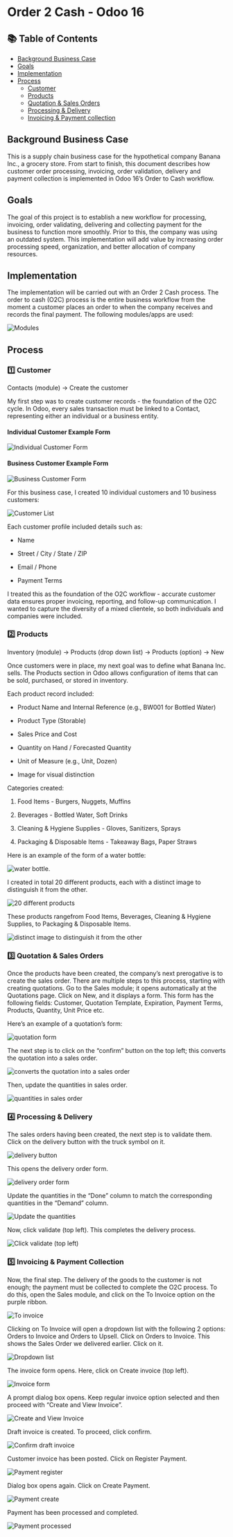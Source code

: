 # Order 2 Cash - Odoo 16

<!-- It's common to insert a short (1-2 sentence) summary of the project here -->

## 📚 Table of Contents

- [Background Business Case](#background-business-case)
- [Goals](#goals)
- [Implementation](#implementation)
- [Process](#process)
  - [Customer](#1️⃣-customer)
  - [Products](#2️⃣-products)
  - [Quotation & Sales Orders](#3️⃣-quotation--sales-orders)
  - [Processing & Delivery](#4️⃣-processing--delivery)
  - [Invoicing & Payment collection](#5️⃣-invoicing-&-payment-collection)

## Background Business Case

This is a supply chain business case for the hypothetical company Banana Inc., a grocery store. From start to finish, this document describes how customer order processing, invoicing, order validation, delivery and payment collection is implemented in Odoo 16’s Order to Cash workflow.

## Goals

The goal of this project is to establish a new workflow for processing, invoicing, order validating, delivering and collecting payment for the business to function more smoothly. Prior to this, the company was using an outdated system. This implementation will add value by increasing order processing speed, organization, and better allocation of company resources.

## Implementation

The implementation will be carried out with an Order 2 Cash process. The order to cash (O2C) process is the entire business workflow from the moment a customer places an order to when the company receives and records the final payment. The following modules/apps are used:

![Modules](./Screenshots/Modules.png "Modules")

## Process

### 1️⃣ Customer

Contacts (module) → Create the customer

My first step was to create customer records - the foundation of the O2C cycle. In Odoo, every sales transaction must be linked to a Contact, representing either an individual or a business entity.

#### Individual Customer Example Form

![Individual Customer Form](./Screenshots/Individual_customer.png "Individual Customer Form")

#### Business Customer Example Form

![Business Customer Form](./Screenshots/Business_customer.png "Business Customer Form")

For this business case, I created 10 individual customers and 10 business customers:

![Customer List](./Screenshots/Customer_list.png "Customer List")

Each customer profile included details such as:

- Name

- Street / City / State / ZIP

- Email / Phone

- Payment Terms

I treated this as the foundation of the O2C workflow - accurate customer data ensures proper invoicing, reporting, and follow-up communication. I wanted to capture the diversity of a mixed clientele, so both individuals and companies were included.

### 2️⃣ Products

Inventory (module) → Products (drop down list) → Products (option) → New

Once customers were in place, my next goal was to define what Banana Inc. sells. The Products section in Odoo allows configuration of items that can be sold, purchased, or stored in inventory.

Each product record included:

- Product Name and Internal Reference (e.g., BW001 for Bottled Water)

- Product Type (Storable)

- Sales Price and Cost

- Quantity on Hand / Forecasted Quantity

- Unit of Measure (e.g., Unit, Dozen)

- Image for visual distinction

Categories created:

1. Food Items - Burgers, Nuggets, Muffins

2. Beverages - Bottled Water, Soft Drinks

3. Cleaning & Hygiene Supplies - Gloves, Sanitizers, Sprays

4. Packaging & Disposable Items - Takeaway Bags, Paper Straws

Here is an example of the form of a water bottle:

![water bottle](./Screenshots/Bottled_Water.png "Bottled Water").

I created in total 20 different products, each with a distinct image to distinguish it from the other. 

![20 different products](./Screenshots/Products_list.png "Products List")

These products rangefrom Food Items, Beverages, Cleaning & Hygiene Supplies, to Packaging & Disposable Items.

![distinct image to distinguish it from the other](./Screenshots/Products_list_images.png "Products List Images")

### 3️⃣ Quotation & Sales Orders

Once the products have been created, the company’s next prerogative is to create the sales order. There are multiple steps to this process, starting with creating quotations. Go to the Sales module; it opens automatically at the Quotations page. Click on New, and it displays a form. This form has the following fields: Customer, Quotation Template, Expiration, Payment Terms, Products, Quantity, Unit Price etc.

Here’s an example of a quotation’s form:

![quotation form](./Screenshots/Quotation_form.png "Quotation Form")

The next step is to click on the “confirm” button on the top left; this converts the quotation into a sales order.

![converts the quotation into a sales order](./Screenshots/Sales_order_form.png)

Then, update the quantities in sales order.

![quantities in sales order](./Screenshots/SO_form_quantity_updated.png)

### 4️⃣ Processing & Delivery

The sales orders having been created, the next step is to validate them. Click on the delivery button with the truck symbol on it.

![delivery button](./Screenshots/Delivery_symbol.png)

This opens the delivery order form.

![delivery order form](./Screenshots/Delivery_order_form.png)

Update the quantities in the “Done” column to match the corresponding quantities in the “Demand” column.

![Update the quantities](./Screenshots/Delivery_quantity.png)

Now, click validate (top left). This completes the delivery process.

![Click validate (top left)](./Screenshots/Delivery_validate.png)

### 5️⃣ Invoicing & Payment Collection

Now, the final step. The delivery of the goods to the customer is not enough; the payment must be collected to complete the O2C process. 
To do this, open the Sales module, and click on the To Invoice option on the purple ribbon.

![To invoice](./Screenshots/To_invoice.png)

Clicking on To Invoice will open a dropdown list with the following 2 options: Orders to Invoice and Orders to Upsell. Click on Orders to Invoice. This shows the Sales Order we delivered earlier. Click on it.

![Dropdown list](./Screenshots/Dropdown_list_invoice.png)

The invoice form opens. Here, click on Create invoice (top left).

![Invoice form](./Screenshots/Invoice_form.png)

A prompt dialog box opens. Keep regular invoice option selected and then proceed with “Create and View Invoice”.

![Create and View Invoice](./Screenshots/Create_invoice_dialog_box.png)

Draft invoice is created. To proceed, click confirm.

![Confirm draft invoice](./Screenshots/Confirm_draft_invoice.png)

Customer invoice has been posted. Click on Register Payment.

![Payment register](./Screenshots/Register_payment_for_posted_invoice.png)

Dialog box opens again. Click on Create Payment.

![Payment create](./Screenshots/Create_payment.png)

Payment has been processed and completed.

![Payment processed](./Screenshots/Customer_invoice_paid.png)
